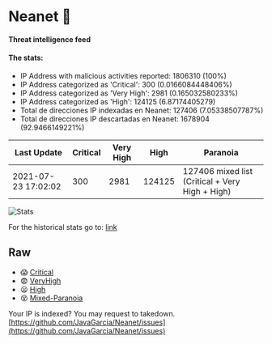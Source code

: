 # Neanet :hocho:
#### Threat intelligence feed
#### The stats:

- IP Address with malicious activities reported: 1806310 (100%)
- IP Address categorized as 'Critical':  300 (0.0166084448406%)
- IP Address categorized as 'Very High':  2981 (0.165032580233%)
- IP Address categorized as 'High':  124125 (6.87174405279)
- Total de direcciones IP indexadas en Neanet:  127406 (7.05338507787%)
- Total de direcciones IP descartadas en Neanet:  1678904 (92.9466149221%)

| Last Update | Critical | Very High | High | Paranoia |
| --- | --- | --- | --- | --- |
| 2021-07-23 17:02:02 | 300 | 2981 | 124125 | 127406 mixed list (Critical + Very High + High)|

![Stats](https://docs.google.com/spreadsheets/d/e/2PACX-1vSnaNMIXVabIpDJjufMlzH7poXnshF3mgd8Is1g9ytUEzVsP5my4Trn8f-xkoLLQ38xpL3HtmUexLo6/pubchart?oid=501124687&format=image)

For the historical stats go to: [link](/stats.csv)
## Raw
- :scream: [Critical](https://raw.githubusercontent.com/JavaGarcia/Neanet/master/blacklists/neanet_critical.txt)
- :fearful: [VeryHigh](https://raw.githubusercontent.com/JavaGarcia/Neanet/master/blacklists/neanet_veryHigh.txtt)
- :frowning: [High](https://raw.githubusercontent.com/JavaGarcia/Neanet/master/blacklists/neanet_high.txt)
- :dizzy_face: [Mixed-Paranoia](https://raw.githubusercontent.com/JavaGarcia/Neanet/master/blacklists/neanet_all.txt)


Your IP is indexed? You may request to takedown. [https://github.com/JavaGarcia/Neanet/issues](https://github.com/JavaGarcia/Neanet/issues)































































































































































































































































































































































































































































































































































































































































































































































































































































































































































































































































































































































































































































































































































































































































































































































































































































































































































































































































































































































































































































































































































































































































































































































































































































































































































































































































































































































































































































































































































































































































































































































































































































































































































































































































































































































































































































































































































































































































































































































































































































































































































































































































































































































































































































































































































































































































































































































































































































































































































































































































































































































































































































































































































































































































































































































































































































































































































































































































































































































































































































































































































































































































































































































































































































































































































































































































































































































































































































































































































































































































































































































































































































































































































































































































































































































































































































































































































































































































































































































